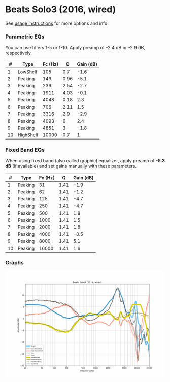 # Beats Solo3 (2016, wired)
See [usage instructions](https://github.com/jaakkopasanen/AutoEq#usage) for more options and info.

### Parametric EQs
You can use filters 1-5 or 1-10. Apply preamp of -2.4 dB or -2.9 dB, respectively.

|   # | Type      |   Fc (Hz) |    Q |   Gain (dB) |
|-----|-----------|-----------|------|-------------|
|   1 | LowShelf  |       105 | 0.7  |        -1.6 |
|   2 | Peaking   |       149 | 0.96 |        -5.1 |
|   3 | Peaking   |       239 | 2.54 |        -2.7 |
|   4 | Peaking   |      1911 | 4.03 |        -0.1 |
|   5 | Peaking   |      4048 | 0.18 |         2.3 |
|   6 | Peaking   |       706 | 2.11 |         1.5 |
|   7 | Peaking   |      3316 | 2.9  |        -2.9 |
|   8 | Peaking   |      4093 | 6    |         2.4 |
|   9 | Peaking   |      4851 | 3    |        -1.8 |
|  10 | HighShelf |     10000 | 0.7  |         1   |

### Fixed Band EQs
When using fixed band (also called graphic) equalizer, apply preamp of **-5.3 dB** (if available) and set gains manually with these parameters.

|   # | Type    |   Fc (Hz) |    Q |   Gain (dB) |
|-----|---------|-----------|------|-------------|
|   1 | Peaking |        31 | 1.41 |        -1.9 |
|   2 | Peaking |        62 | 1.41 |        -1.2 |
|   3 | Peaking |       125 | 1.41 |        -4.7 |
|   4 | Peaking |       250 | 1.41 |        -4.7 |
|   5 | Peaking |       500 | 1.41 |         1.8 |
|   6 | Peaking |      1000 | 1.41 |         1.5 |
|   7 | Peaking |      2000 | 1.41 |         1.8 |
|   8 | Peaking |      4000 | 1.41 |        -0.5 |
|   9 | Peaking |      8000 | 1.41 |         5.1 |
|  10 | Peaking |     16000 | 1.41 |         1.6 |

### Graphs
![](./Beats%20Solo3%20(2016,%20wired).png)
